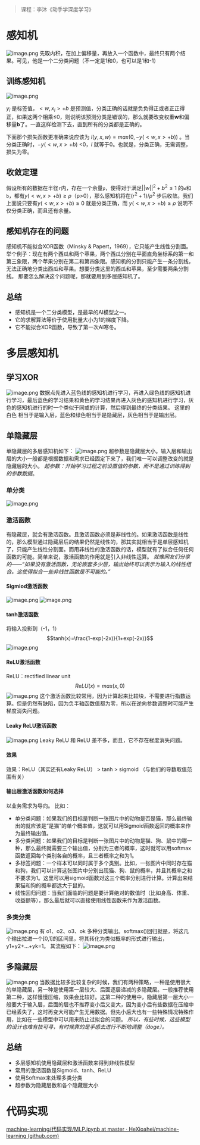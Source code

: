 > 课程：李沐《动手学深度学习》
# 感知机
![image.png](https://youki-1330066034.cos.ap-guangzhou.myqcloud.com/machine-learning/202410051033538.png)
先取内积，在加上偏移量，再放入一个函数中，最终只有两个结果。可见，他是一个二分类问题（不一定是1和0，也可以是1和-1）
## 训练感知机
![image.png](https://youki-1330066034.cos.ap-guangzhou.myqcloud.com/machine-learning/202410051041419.png)

$y_i$ 是标签值，$<w,x_i>+b$  是预测值，分类正确的话就是负负得正或者正正得正，如果这两个相乘≤0，则说明该预测分类是错误的，那么就要改变权重**w**和偏移量**b**了。一直这样检测下去，直到所有的分类都是正确的。

下面那个损失函数更准确来说应该为  $l(y,x,w)=max(0,-y(<w,x>+b))$ 。当分类正确时，$-y(<w,x>+b)$ <0，$l$ 就等于0。也就是，分类正确，无需调整，损失为零。

## 收敛定理
假设所有的数据在半径`r`内，存在一个余量`ρ`，使得对于满足$||w||^2+b^2≤1$ 的`w`和`b`，都有$y(<w,x>+b)≥ρ$（ρ>0），那么感知机将在$(r^2+1)/ρ^2$ 步后收敛。我们上面说只要有$y(<w,x>+b)≥0$ 就是分类正确，而 $y(<w,x>+b)≥ρ$ 说明不仅分类正确，而且还有余量。

## 感知机存在的问题
感知机不能拟合XOR函数（Minsky & Papert，1969），它只能产生线性分割面。
举个例子：现在有两个西瓜和两个苹果，两个西瓜分别在平面直角坐标系的第一和第三象限，两个苹果分别在第二和第四象限。感知机的分割只能产生一条分割线，无法正确地分类出西瓜和苹果。想要分类这里的西瓜和苹果，至少需要两条分割线。
那要怎么解决这个问题呢，那就要用到多层感知机了。

## 总结
* 感知机是一个二分类模型，是最早的AI模型之一。
* 它的求解算法等价于使用批量大小为1的梯度下降。
* 它不能拟合XOR函数，导致了第一次AI寒冬。

# 多层感知机
## 学习XOR
![image.png](https://youki-1330066034.cos.ap-guangzhou.myqcloud.com/machine-learning/202410051500918.png)
数据点先进入蓝色线的感知机进行学习，再进入绿色线的感知机进行学习，最后蓝色的学习结果和黄色的学习结果再进入灰色的感知机进行学习，灰色的感知机进行的时一个类似于同或的计算，然后得到最终的分类结果。
这里的 白色 相当于是输入层，蓝色和绿色相当于是隐藏层，灰色相当于是输出层。

## 单隐藏层
单隐藏层的多层感知机如下：
![image.png](https://youki-1330066034.cos.ap-guangzhou.myqcloud.com/machine-learning/202410051507319.png)
超参数是隐藏层大小。输入层和输出层的大小一般都是根据数据和需求已经固定下来了，我们唯一可以调整改变的就是隐藏层的大小。
*超参数：开始学习过程之前设置值的参数，而不是通过训练得到的参数数据*。

### 单分类
![image.png](https://youki-1330066034.cos.ap-guangzhou.myqcloud.com/machine-learning/202410051515514.png)

### 激活函数
有隐藏层，就会有激活函数。且激活函数必须是非线性的。如果激活函数是线性的，那么模型通过隐藏层后的结果仍然是线性的，那其实就相当于是单层感知机了，只能产生线性分割面。而用非线性的激活函数的话，模型就有了拟合任何任何函数的可能。简单来说，激活函数的作用就是引入非线性运算。
*就像网友们分享的——“如果没有激活函数，无论嵌套多少层，输出始终可以表示为输入的线性组合。这使得拟合一些非线性函数是不可能的。”*
#### Sigmiod激活函数
![image.png](https://youki-1330066034.cos.ap-guangzhou.myqcloud.com/machine-learning/202410051531783.png)
![image.png](https://youki-1330066034.cos.ap-guangzhou.myqcloud.com/machine-learning/202410051531647.png)

#### tanh激活函数
将输入投影到（-1，1）
$$tanh(x)=\frac{1-exp(-2x)}{1+exp(-2x)}$$
![image.png](https://youki-1330066034.cos.ap-guangzhou.myqcloud.com/machine-learning/202410051536878.png)

#### ReLU激活函数
ReLU：rectified linear unit
$$ReLU(x)=max(x,0)$$
![image.png](https://youki-1330066034.cos.ap-guangzhou.myqcloud.com/machine-learning/202410051539770.png)
这个激活函数比较常用，因为计算起来比较块，不需要进行指数运算。但是仍然有缺陷，因为负半轴函数值都为零，所以在逆向参数调整时可能产生梯度消失问题。

#### Leaky ReLU激活函数
![image.png](https://youki-1330066034.cos.ap-guangzhou.myqcloud.com/machine-learning/202410082219660.png)
Leaky ReLU 和 ReLU 差不多，而且，它不存在梯度消失问题。

#### 效果
效果：ReLU（其实还有Leaky ReLU） > tanh > sigmoid （与他们的导数取值范围有关）

#### 输出层激活函数如何选择
以业务需求为导向。
比如：
* 单分类问题：如果我们的目标是判断一张图片中的动物是否是猫，那么最终输出的就应该是“是猫”的单个概率值，这就可以用Sigmoid函数返回的概率来作为最终输出值。
* 多分类问题：如果我们的目标是判断一张图片中的动物是猫、狗、鼠中的哪一种，那么最终就需要三个输出值，分别为三者的概率，这时就可以用softmax函数返回每个类别各自的概率，且三者概率之和为1。
* 多标签问题：一个样本可以同时属于多个类别。比如，一张图片中同时存在猫和狗，我们可以计算这张图片中分别出现猫、狗、鼠的概率，并且其概率之和不要求为1。这里可以用sigmoid函数对这三个概率分别进行计算。计算出来结果猫和狗的概率都远大于鼠的。
* 线性回归问题：当我们面临的问题是要计算绝对的数值时（比如身高、体重、收益额等），那么最后就可以直接使用线性函数来作为激活函数。

### 多类分类
![image.png](https://youki-1330066034.cos.ap-guangzhou.myqcloud.com/machine-learning/202410051545676.png)
有 o1、o2、o3、ok 多种分类输出。softmax()回归就是，将这几个输出拉进一个[0,1]的区间里，将其转化为类似概率的形式进行输出，y1+y2+...+yk=1。
其流程如下：
![image.png](https://youki-1330066034.cos.ap-guangzhou.myqcloud.com/machine-learning/202410051552150.png)

## 多隐藏层
![image.png](https://youki-1330066034.cos.ap-guangzhou.myqcloud.com/machine-learning/202410051605213.png)
当数据比较多比较复杂的时候，我们有两种策略，一种是使用很大的单隐藏层，另一种是使用第一层较大、后面逐层递减的多隐藏层。一般推荐使用第二种，这样慢慢压缩，效果会比较好。这第二种的使用中，隐藏层第一层大小一般要大于输入层，后面的层也不推荐变小后又变大，因为变小后有些数据在压缩中已经丢失了，这时再变大可能产生无用数据。但先小后大也有一些特殊情况特殊作用，比如在一些模型中可以用来防止过拟合的问题。
*所以，有些时候，这些模型的设计也难有技可寻，有时候靠的是手感去进行不断地调整（doge）。*

## 总结
* 多层感知机使用隐藏层和激活函数来得到非线性模型
* 常用的激活函数是Sigmoid、tanh、ReLU
* 使用Softmax来处理多类分类
* 超参数为隐藏层数和各个隐藏层大小

# 代码实现
[machine-learning/代码实现/MLP.ipynb at master · HeXioahei/machine-learning (github.com)](https://github.com/HeXioahei/machine-learning/blob/master/%E4%BB%A3%E7%A0%81%E5%AE%9E%E7%8E%B0/MLP.ipynb)
